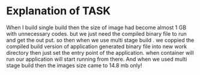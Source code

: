 # Explanation of TASK

When I build single build then the size of image had become almost 1 GB
with unnecessary codes. but we just need the compiled binary file to run and get the out put. 
so then when we use multi stage build . we coppied the compiled build version of application 
generated binary file into new work directory then just set the entry point of the application.
when container will run our application will start running from there. And when we used multi stage build then the images size came to 14.8 mb only!